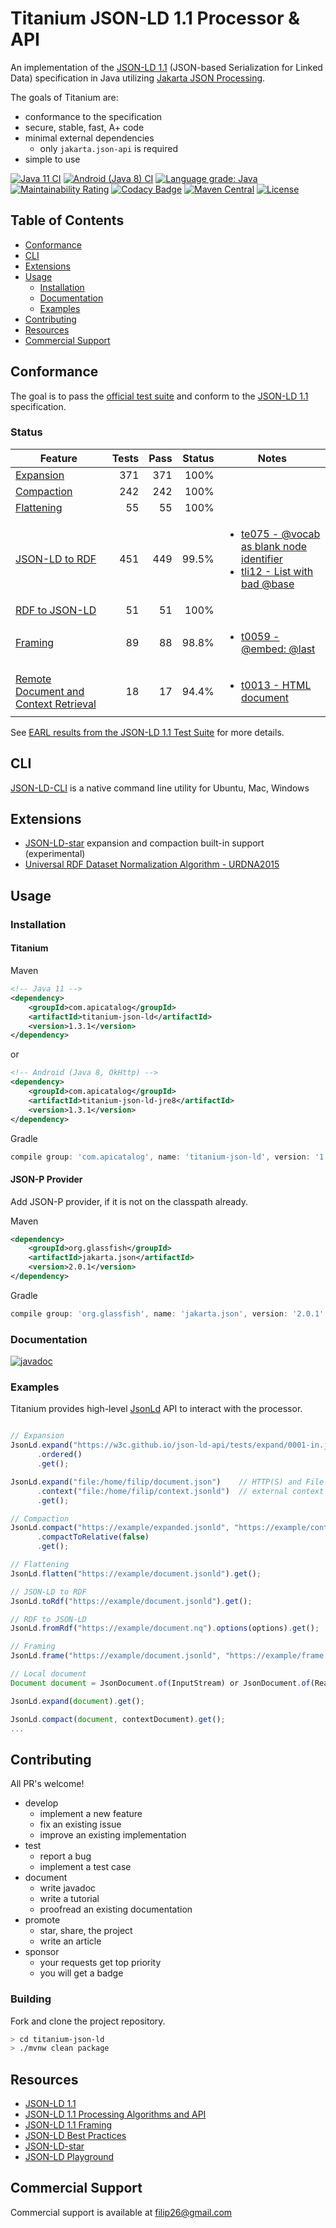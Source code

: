 # Titanium JSON-LD 1.1 Processor & API

An implementation of the [JSON-LD 1.1](https://www.w3.org/TR/json-ld/) (JSON-based Serialization for Linked Data) specification in Java utilizing [Jakarta JSON Processing](https://github.com/eclipse-ee4j/jsonp).

The goals of Titanium are:
- conformance to the specification
- secure, stable, fast, A+ code
- minimal external dependencies
  - only `jakarta.json-api` is required
- simple to use

[![Java 11 CI](https://github.com/filip26/titanium-json-ld/actions/workflows/java11-build.yml/badge.svg)](https://github.com/filip26/titanium-json-ld/actions/workflows/java11-build.yml)
[![Android (Java 8) CI](https://github.com/filip26/titanium-json-ld/actions/workflows/java8-build.yml/badge.svg)](https://github.com/filip26/titanium-json-ld/actions/workflows/java8-build.yml)
[![Language grade: Java](https://img.shields.io/lgtm/grade/java/g/filip26/titanium-json-ld.svg?logo=lgtm&logoWidth=18)](https://lgtm.com/projects/g/filip26/titanium-json-ld/context:java)
[![Maintainability Rating](https://sonarcloud.io/api/project_badges/measure?project=filip26_titanium-json-ld&metric=sqale_rating)](https://sonarcloud.io/dashboard?id=filip26_titanium-json-ld)
[![Codacy Badge](https://app.codacy.com/project/badge/Coverage/c530c6b43b0243c08ce81521c5b4cf6a)](https://www.codacy.com/manual/filip26/titanium-json-ld?utm_source=github.com&utm_medium=referral&utm_content=filip26/titanium-json-ld&utm_campaign=Badge_Coverage)
[![Maven Central](https://img.shields.io/maven-central/v/com.apicatalog/titanium-json-ld.svg?label=Maven%20Central)](https://search.maven.org/search?q=g:%22com.apicatalog%22%20AND%20a:%22titanium-json-ld%22)
[![License](https://img.shields.io/badge/License-Apache%202.0-blue.svg)](https://opensource.org/licenses/Apache-2.0)


## Table of Contents  
- [Conformance](#conformance)  
- [CLI](#cli)
- [Extensions](#extensions)  
- [Usage](#usage)
  * [Installation](#installation)
  * [Documentation](#documentation)
  * [Examples](#examples)
- [Contributing](#contributing)
- [Resources](#resources)
- [Commercial Support](#commercial-support)

## Conformance

The goal is to pass the [official test suite](https://github.com/w3c/json-ld-api/tree/master/tests) and conform to the [JSON-LD 1.1](https://www.w3.org/TR/json-ld/)  specification.

### Status

 | Feature | Tests | Pass | Status | Notes |
 | --- | ---: | ---: | ---: | --- |
| [Expansion](https://www.w3.org/TR/json-ld/#expanded-document-form) | 371 |  371 | 100% | |
| [Compaction](https://www.w3.org/TR/json-ld/#compacted-document-form) | 242 | 242 | 100% | |
| [Flattening](https://www.w3.org/TR/json-ld/#flattened-document-form) | 55 | 55 | 100% | |
| [JSON-LD to RDF](https://www.w3.org/TR/json-ld/#relationship-to-rdf) | 451 | 449 | 99.5% | <ul><li>[te075 - @vocab as blank node identifier](https://w3c.github.io/json-ld-api/tests/toRdf-manifest#te075)</li><li>[tli12 - List with bad @base](https://w3c.github.io/json-ld-api/tests/toRdf-manifest#tli12)</li></ul> |
| [RDF to JSON-LD](https://www.w3.org/TR/json-ld/#relationship-to-rdf) | 51 | 51  | 100% | |
| [Framing](https://www.w3.org/TR/json-ld11-framing/#framing) | 89 | 88 | 98.8% | <ul><li>[t0059 - @embed: @last](https://w3c.github.io/json-ld-framing/tests/frame-manifest#t0059)</li></ul> |
| [Remote Document and Context Retrieval](https://www.w3.org/TR/json-ld11-api/#remote-document-and-context-retrieval) | 18 | 17 | 94.4% | <ul><li>[t0013 - HTML document](https://w3c.github.io/json-ld-api/tests/remote-doc-manifest#t0013)</li></ul> |

See [EARL results from the JSON-LD 1.1 Test Suite](https://w3c.github.io/json-ld-api/reports/#subj_Titanium_JSON_LD_Java) for more details.

## CLI

[JSON-LD-CLI](https://github.com/filip26/json-ld-cli) is a native command line utility for Ubuntu, Mac, Windows

## Extensions

- [JSON-LD-star](https://json-ld.github.io/json-ld-star) expansion and compaction built-in support (experimental)
- [Universal RDF Dataset Normalization Algorithm - URDNA2015](https://github.com/simon-greatrix/rdf-urdna)

## Usage

### Installation

#### Titanium

Maven


```xml
<!-- Java 11 -->
<dependency>
    <groupId>com.apicatalog</groupId>
    <artifactId>titanium-json-ld</artifactId>
    <version>1.3.1</version>
</dependency>

```
or

```xml
<!-- Android (Java 8, OkHttp) -->
<dependency>
    <groupId>com.apicatalog</groupId>
    <artifactId>titanium-json-ld-jre8</artifactId>
    <version>1.3.1</version>
</dependency>

```

Gradle

```gradle
compile group: 'com.apicatalog', name: 'titanium-json-ld', version: '1.3.1'
```

#### JSON-P Provider

Add JSON-P provider, if it is not on the classpath already.

Maven

```xml
<dependency>
    <groupId>org.glassfish</groupId>
    <artifactId>jakarta.json</artifactId>
    <version>2.0.1</version>
</dependency>
```

Gradle

```gradle
compile group: 'org.glassfish', name: 'jakarta.json', version: '2.0.1'

```

### Documentation

[![javadoc](https://javadoc.io/badge2/com.apicatalog/titanium-json-ld/javadoc.svg)](https://javadoc.io/doc/com.apicatalog/titanium-json-ld)

### Examples

Titanium provides high-level [JsonLd](https://javadoc.io/doc/com.apicatalog/titanium-json-ld/latest/com/apicatalog/jsonld/JsonLd.html) API to interact with the processor.

```javascript

// Expansion
JsonLd.expand("https://w3c.github.io/json-ld-api/tests/expand/0001-in.jsonld")
      .ordered()
      .get();

JsonLd.expand("file:/home/filip/document.json")    // HTTP(S) and File schemes supported
      .context("file:/home/filip/context.jsonld")  // external context
      .get();

// Compaction
JsonLd.compact("https://example/expanded.jsonld", "https://example/context.jsonld")
      .compactToRelative(false)
      .get();

// Flattening
JsonLd.flatten("https://example/document.jsonld").get();

// JSON-LD to RDF
JsonLd.toRdf("https://example/document.jsonld").get();

// RDF to JSON-LD
JsonLd.fromRdf("https://example/document.nq").options(options).get();

// Framing
JsonLd.frame("https://example/document.jsonld", "https://example/frame.jsonld").get();

```

```javascript
// Local document
Document document = JsonDocument.of(InputStream) or JsonDocument.of(Reader) ...

JsonLd.expand(document).get();

JsonLd.compact(document, contextDocument).get();
...
```

## Contributing

All PR's welcome!

- develop
  - implement a new feature 
  - fix an existing issue
  - improve an existing implementation
- test
  - report a bug
  - implement a test case
- document
  - write javadoc
  - write a tutorial
  - proofread an existing documentation
- promote
  - star, share, the project
  - write an article
- sponsor
  - your requests get top priority
  - you will get a badge

### Building

Fork and clone the project repository.

```bash
> cd titanium-json-ld
> ./mvnw clean package
```

## Resources
- [JSON-LD 1.1](https://www.w3.org/TR/json-ld/)
- [JSON-LD 1.1 Processing Algorithms and API](https://www.w3.org/TR/json-ld-api/)
- [JSON-LD 1.1 Framing](https://www.w3.org/TR/json-ld-framing/)
- [JSON-LD Best Practices](https://w3c.github.io/json-ld-bp/)
- [JSON-LD-star](https://json-ld.github.io/json-ld-star/)
- [JSON-LD Playground](https://json-ld.org/playground/)

## Commercial Support
Commercial support is available at filip26@gmail.com

